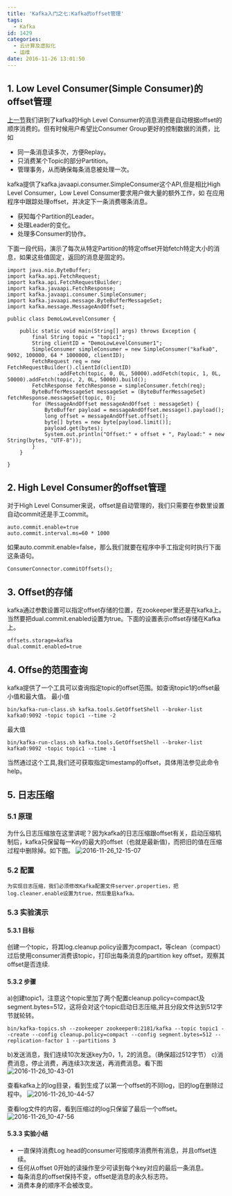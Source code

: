 ```yaml
---
title: 'Kafka入门之七:Kafka的offset管理'
tags:
  - Kafka
id: 1429
categories:
  - 云计算及虚拟化
  - 运维
date: 2016-11-26 13:01:50
---
```


## **1. Low Level Consumer(Simple Consumer)的offset管理**
[上一节](/2016/11/kafka-6／)我们讲到了kafka的High Level Consumer的消息消费是自动根据offset的顺序消费的。但有时候用户希望比Consumer Group更好的控制数据的消费，比如
* 同一条消息读多次，方便Replay。
* 只消费某个Topic的部分Partition。
* 管理事务，从而确保每条消息被处理一次。

kafka提供了kafka.javaapi.consumer.SimpleConsumer这个API,但是相比High Level Consumer，Low Level Consumer要求用户做大量的额外工作，如
在应用程序中跟踪处理offset，并决定下一条消费哪条消息。
* 获知每个Partition的Leader。
* 处理Leader的变化。
* 处理多Consumer的协作。

下面一段代码，演示了每次从特定Partition的特定offset开始fetch特定大小的消息，如果这些值固定，返回的消息是固定的。

    import java.nio.ByteBuffer;
    import kafka.api.FetchRequest;
    import kafka.api.FetchRequestBuilder;
    import kafka.javaapi.FetchResponse;
    import kafka.javaapi.consumer.SimpleConsumer;
    import kafka.javaapi.message.ByteBufferMessageSet;
    import kafka.message.MessageAndOffset;

    public class DemoLowLevelConsumer {

    	public static void main(String[] args) throws Exception {
    		final String topic = "topic1";
    		String clientID = "DemoLowLevelConsumer1";
    		SimpleConsumer simpleConsumer = new SimpleConsumer("kafka0", 9092, 100000, 64 * 1000000, clientID);
    		FetchRequest req = new FetchRequestBuilder().clientId(clientID)
    				.addFetch(topic, 0, 0L, 50000).addFetch(topic, 1, 0L, 50000).addFetch(topic, 2, 0L, 50000).build();
    		FetchResponse fetchResponse = simpleConsumer.fetch(req);
    		ByteBufferMessageSet messageSet = (ByteBufferMessageSet) fetchResponse.messageSet(topic, 0);
    		for (MessageAndOffset messageAndOffset : messageSet) {
    			ByteBuffer payload = messageAndOffset.message().payload();
    			long offset = messageAndOffset.offset();
    			byte[] bytes = new byte[payload.limit()];
    			payload.get(bytes);
    			System.out.println("Offset:" + offset + ", Payload:" + new String(bytes, "UTF-8"));
    		}
    	}

    }
## **2. High Level Consumer的offset管理**
对于High Level Consumer来说，offset是自动管理的，我们只需要在参数里设置自动commit还是手工commit。

    auto.commit.enable=true
    auto.commit.interval.ms=60 * 1000
如果auto.commit.enable=false，那么我们就要在程序中手工指定何时执行下面这条语句。
    
    ConsumerConnector.commitOffsets();
## **3. Offset的存储**
kafka通过参数设置可以指定offset存储的位置，在zookeeper里还是在kafka上。当然要把dual.commit.enabled设置为true。下面的设置表示offset存储在Kafka上。

    offsets.storage=kafka
    dual.commit.enabled=true

## **4. Offse的范围查询**
kafka提供了一个工具可以查询指定topic的offset范围。如查询topic1的offset最小值和最大值。
最小值
    
    bin/kafka-run-class.sh kafka.tools.GetOffsetShell --broker-list kafka0:9092 -topic topic1 --time -2
    
最大值
    
    bin/kafka-run-class.sh kafka.tools.GetOffsetShell --broker-list kafka0:9092 -topic topic1 --time -1
    
当然通过这个工具,我们还可获取指定timestamp的offset，具体用法参见此命令help。

## **5. 日志压缩**
### 5.1 原理
为什么日志压缩放在这里讲呢？因为kafka的日志压缩跟offset有关，启动压缩机制后，kafka只保留每一Key的最大的offset（也就是最新值)，而把旧的值在压缩过程中删除掉。如下图。
![2016-11-26_12-15-07](http://orufryv17.bkt.clouddn.com/wp-content/uploads/2016/11/2016-11-26_12-15-07.png)

### 5.2 配置
    为实现日志压缩，我们必须修改Kafka配置文件server.properties，把log.cleaner.enable设置为true，然后重启kafka。
### 5.3 实验演示
#### 5.3.1 目标
创建一个topic，将其log.cleanup.policy设置为compact，等clean（compact）过后使用consumer消费该topic，打印出每条消息的partition  key  offset，观察其offset是否连续.
#### 5.3.2 步骤
a)创建topic1，注意这个topic里加了两个配置cleanup.policy=compact及segment.bytes=512，这将会对这个topic启动日志压缩,并且分段文件达到512字节就轮转。
    
    bin/kafka-topics.sh --zookeeper zookeeper0:2181/kafka --topic topic1 --create --config cleanup.policy=compact --config segment.bytes=512 --replication-factor 1 --partitions 3

b)发送消息，我们连续10次发送key为0，1，2的消息。（确保超过512字节）
c)消费消息，停止消费，再连续3次发送，再消费消息。看下图
![2016-11-26_10-43-01](http://orufryv17.bkt.clouddn.com/wp-content/uploads/2016/11/2016-11-26_10-43-01.png)

查看kafka上的log目录，看到生成了以第一个offset的不同log，旧的log在删除过程中。
![2016-11-26_10-44-57](http://orufryv17.bkt.clouddn.com/wp-content/uploads/2016/11/2016-11-26_10-44-57.png)

查看log文件的内容，看到压缩过的log只保留了最后一个offset。
![2016-11-26_10-47-56](http://orufryv17.bkt.clouddn.com/wp-content/uploads/2016/11/2016-11-26_10-47-56.png)

#### 5.3.3 实验小结
* 一直保持消费Log head的consumer可按顺序消费所有消息，并且offset连续。
* 任何从offset 0开始的读操作至少可读到每个key对应的最后一条消息。
* 每条消息的offset保持不变，offset是消息的永久标志符。
* 消费本身的顺序不会被改变。